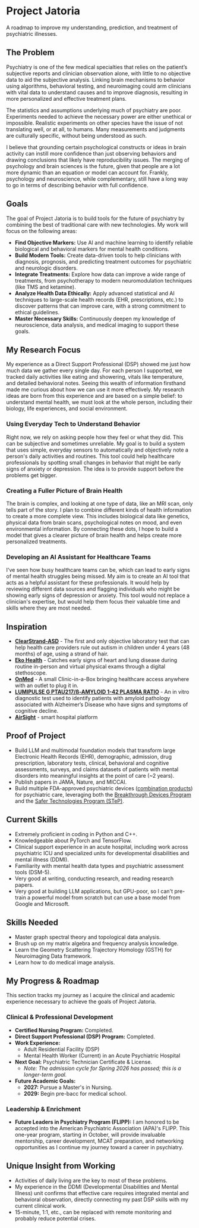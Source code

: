 # Project Jatoria
A roadmap to improve my understanding, prediction, and treatment of psychiatric illnesses.

## The Problem
Psychiatry is one of the few medical specialties that relies on the patient’s subjective reports and clinician observation alone, with little to no objective data to aid the subjective analysis. Linking brain mechanisms to behavior using algorithms, behavioral testing, and neuroimaging could arm clinicians with vital data to understand causes and to improve diagnosis, resulting in more personalized and effective treatment plans.

The statistics and assumptions underlying much of psychiatry are poor. Experiments needed to achieve the necessary power are either unethical or impossible. Realistic experiments on other species have the issue of not translating well, or at all, to humans. Many measurements and judgments are culturally specific, without being understood as such.

I believe that grounding certain psychological constructs or ideas in brain activity can instill more confidence than just observing behaviors and drawing conclusions that likely have reproducibility issues. The merging of psychology and brain sciences is the future, given that people are a lot more dynamic than an equation or model can account for. Frankly, psychology and neuroscience, while complementary, still have a long way to go in terms of describing behavior with full confidence.

## Goals
The goal of Project Jatoria is to build tools for the future of psychiatry by combining the best of traditional care with new technologies. My work will focus on the following areas:

- **Find Objective Markers:** Use AI and machine learning to identify reliable biological and behavioral markers for mental health conditions.
- **Build Modern Tools:** Create data-driven tools to help clinicians with diagnosis, prognosis, and predicting treatment outcomes for psychiatric and neurologic disorders.
- **Integrate Treatments:** Explore how data can improve a wide range of treatments, from psychotherapy to modern neuromodulation techniques (like TMS and ketamine).
- **Analyze Health Data Ethically:** Apply advanced statistical and AI techniques to large-scale health records (EHR, prescriptions, etc.) to discover patterns that can improve care, with a strong commitment to ethical guidelines.
- **Master Necessary Skills:** Continuously deepen my knowledge of neuroscience, data analysis, and medical imaging to support these goals.

## My Research Focus
My experience as a Direct Support Professional (DSP) showed me just how much data we gather every single day. For each person I supported, we tracked daily activities like eating and showering, vitals like temperature, and detailed behavioral notes. Seeing this wealth of information firsthand made me curious about how we can use it more effectively. My research ideas are born from this experience and are based on a simple belief: to understand mental health, we must look at the whole person, including their biology, life experiences, and social environment.

### Using Everyday Tech to Understand Behavior
Right now, we rely on asking people how they feel or what they did. This can be subjective and sometimes unreliable. My goal is to build a system that uses simple, everyday sensors to automatically and objectively note a person's daily activities and routines. This tool could help healthcare professionals by spotting small changes in behavior that might be early signs of anxiety or depression. The idea is to provide support before the problems get bigger.

### Creating a Fuller Picture of Brain Health
The brain is complex, and looking at one type of data, like an MRI scan, only tells part of the story. I plan to combine different kinds of health information to create a more complete view. This includes biological data like genetics, physical data from brain scans, psychological notes on mood, and even environmental information. By connecting these dots, I hope to build a model that gives a clearer picture of brain health and helps create more personalized treatments.

### Developing an AI Assistant for Healthcare Teams
I've seen how busy healthcare teams can be, which can lead to early signs of mental health struggles being missed. My aim is to create an AI tool that acts as a helpful assistant for these professionals. It would help by reviewing different data sources and flagging individuals who might be showing early signs of depression or anxiety. This tool would not replace a clinician's expertise, but would help them focus their valuable time and skills where they are most needed.

## Inspiration
- **[ClearStrand-ASD](https://www.clearstrandasd.com/)** - The first and only objective laboratory test that can help health care providers rule out autism in children under 4 years (48 months) of age, using a strand of hair.
- **[Eko Health](https://www.ekohealth.com/)** - Catches early signs of heart and lung disease during routine in-person and virtual physical exams through a digital stethoscope.
- **[OnMed](https://www.onmed.com/)** -  A small Clinic-in-a-Box bringing healthcare access anywhere with an outlet to plug it in.
- **[LUMIPULSE G PTAU217/ß-AMYLOID 1-42 PLASMA RATIO](https://www.fda.gov/news-events/press-announcements/fda-clears-first-blood-test-used-diagnosing-alzheimers-disease)** - An in vitro diagnostic test used to identify patients with amyloid pathology associated with Alzheimer’s Disease who have signs and symptoms of cognitive decline.
- **[AirSight](https://artisight.com/)** -  smart hospital platform

## Proof of Project
- Build LLM and multimodal foundation models that transform large Electronic Health Records (EHR), demographic, admission, drug prescription, laboratory tests, clinical, behavioral and cognitive assessments, surveys, and claims datasets of patients with mental disorders into meaningful insights at the point of care (~2 years).
- Publish papers in JAMA, Nature, and MICCAI.
- Build multiple FDA-approved psychiatric devices ([combination products](https://www.fda.gov/combination-products/about-combination-products)) for psychiatric care, leveraging both the [Breakthrough Devices Program](https://www.fda.gov/medical-devices/how-study-and-market-your-device/breakthrough-devices-program#s1) and the [Safer Technologies Program (STeP)](https://www.fda.gov/medical-devices/how-study-and-market-your-device/safer-technologies-program-step-medical-devices#what).

## Current Skills
- Extremely proficient in coding in Python and C++.
- Knowledgeable about PyTorch and TensorFlow.
- Clinical support experience in an acute hospital, including work across psychiatric ICU and specialized units for developmental disabilities and mental illness (DDMI).
- Familiarity with mental health data types and psychiatric assessment tools (DSM-5).
- Very good at writing, conducting research, and reading research papers.
- Very good at building LLM applications, but GPU-poor, so I can't pre-train a powerful model from scratch but can use a base model from Google and Microsoft.

## Skills Needed
- Master graph spectral theory and topological data analysis.
- Brush up on my matrix algebra and frequency analysis knowledge.
- Learn the Geometry Scattering Trajectory Homology (GSTH) for Neuroimaging Data framework.
- Learn how to do medical image analysis.

## My Progress & Roadmap
This section tracks my journey as I acquire the clinical and academic experience necessary to achieve the goals of Project Jatoria.

### Clinical & Professional Development
- **Certified Nursing Program:** Completed.
- **Direct Support Professional (DSP) Program:** Completed.
- **Work Experience:**
  - Adult Residential Facility (DSP)
  - Mental Health Worker (Current) in an Acute Psychiatric Hospital
- **Next Goal:** Psychiatric Technician Certificate & License.
  - *Note: The admission cycle for Spring 2026 has passed; this is a longer-term goal.*
- **Future Academic Goals:**
  - **2027:** Pursue a Master's in Nursing.
  - **2029:** Begin pre-bacc for medical school.

### Leadership & Enrichment
- **Future Leaders in Psychiatry Program (FLIPP):** I am honored to be accepted into the American Psychiatric Association (APA)'s FLIPP. This one-year program, starting in October, will provide invaluable mentorship, career development, MCAT preparation, and networking opportunities as I continue my journey toward a career in psychiatry.

## Unique Insight from Working
- Activities of daily living are the key to most of these problems.
- My experience in the DDMI (Developmental Disabilities and Mental Illness) unit confirms that effective care requires integrated mental and behavioral observation, directly connecting my past DSP skills with my current clinical work.
- 15-minute, 1:1, etc., can be replaced with remote monitoring and probably reduce potential crises.
